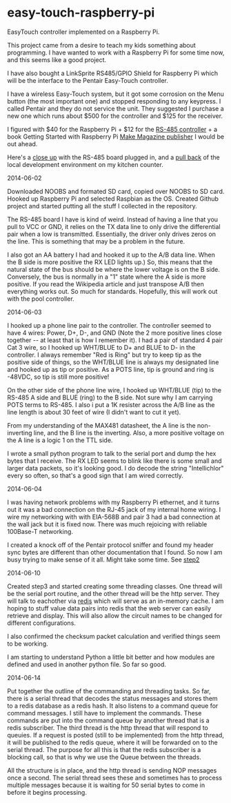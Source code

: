 easy-touch-raspberry-pi
=======================

EasyTouch controller implemented on a Raspberry Pi.

This project came from a desire to teach my kids something about programming.
I have wanted to work with a Raspberry Pi for some time now, and this seems
like a good project.

I have also bought a LinkSprite RS485/GPIO Shield for Raspberry Pi which
will be the interface to the Pentair Easy-Touch controller.

I have a wireless Easy-Touch system, but it got some corrosion on the Menu
button (the most important one) and stopped responding to any keypress. I
called Pentair and they do not service the unit. They suggested I purchase a
new one which runs about $500 for the controller and $125 for the receiver.

I figured with $40 for the Raspberry Pi + $12 for the
[RS-485 controller](https://www.sparkfun.com/products/12826) + a book Getting
Started with Raspberry Pi [Make Magazine publisher](http://www.amazon.com/Getting-Started-Raspberry-Pi-Make/dp/1449344216/ref=sr_1_1?ie=UTF8&qid=1401780695&sr=8-1&keywords=getting+started+with+raspberry+pi)
I would be out ahead.

Here's a [close up](images/pi-close.jpg) with the RS-485 board plugged in,
and a [pull back](images/pi-all.jpg) of the local development environment
on my kitchen counter.

2014-06-02

Downloaded NOOBS and formated SD card, copied over NOOBS to SD card. Hooked
up Raspberry Pi and selected Raspbian as the OS. Created Github project and
started putting all the stuff I collected in the repository.

The RS-485 board I have is kind of weird. Instead of having a line that you
pull to VCC or GND, it relies on the TX data line to only drive the
differential pair when a low is transmitted. Essentially, the driver only
drives zeros on the line. This is something that may be a problem in the
future.

I also got an AA battery I had and hooked it up to the A/B data line. When
the B side is more positive the RX LED lights up.) So, this means that
the natural state of the bus should be where the lower voltage is on the B
side. Conversely, the bus is normally in a "1" state where the A side is
more positive. If you read the Wikipedia article and just transpose
A/B then everything works out. So much for standards.
Hopefully, this will work out with the pool controller.

2014-06-03

I hooked up a phone line pair to the controller. The controller seemed to have
4 wires: Power, D+, D-, and GND (Note the 2 more positive lines close
together -- at least that is how I remember it).  I had a pair of standard
4 pair Cat 3 wire, so I hooked up WHT/BLUE to D+ and BLUE to D- in the
controller. I always remember "Red is Ring" but try to keep tip as the
positive side of things, so the WHT/BLUE line is always my designated line
and hooked up as tip or positive. As a POTS line, tip is ground and ring is
-48VDC, so tip is still more positive!

On the other side of the phone line wire, I hooked up 
WHT/BLUE (tip) to the RS-485 A side and BLUE (ring) to the
B side. Not sure why I am carrying POTS terms to RS-485. I also i
put a 1K resister across the A/B line as the line length is
about 30 feet of wire (I didn't want to cut it yet).

From my understanding of the MAX481 datasheet, the A line is the non-inverting
line, and the B line is the inverting. Also, a more positive voltage on
the A line is a logic 1 on the TTL side.

I wrote a small python program to talk to the serial port and dump the hex
bytes that I receive. The RX LED seems to blink like there is some small
and larger data packets, so it's looking good.  I do decode the string
"Intellichlor" every so often, so that's a good sign that I am wired
correctly.

2014-06-04

I was having network problems with my Raspberry Pi ethernet, and it turns
out it was a bad connection on the RJ-45 jack of my internal home wiring.
I wire my networking with with EIA-568B and pair 3 had a bad connection 
at the wall jack but it is fixed now. There was much rejoicing with
reliable 100Base-T networking.

I created a knock off of the Pentair protocol sniffer and found my header
sync bytes are different than other documentation that I found. So now
I am busy trying to make sense of it all. Might take some time. See
[step2](/src/step2/)

2014-06-10

Created step3 and started creating some threading classes. One thread
will be the serial port routine, and the other thread will be the http
server.  They will talk to eachother via [redis](http://redis.io) which
will serve as an in-memory cache. I am hoping to stuff value data pairs
into redis that the web server can easily retrieve and display. This will
also allow the circuit names to be changed for different configurations.

I also confirmed the checksum packet calculation and verified things seem
to be working.

I am starting to understand Python a little bit better and how modules
are defined and used in another python file. So far so good.

2014-06-14

Put together the outline of the commanding and threading tasks. So far,
there is a serial thread that decodes the status messages and stores
them to a redis database as a redis hash. It also listens to a command
queue for command messages. I still have to implement the commands.
These commands are put into the command queue by another thread that
is a redis subscriber. The third thread is the http thread that will
respond to queuies. If a request is posted (still to be implemented)
from the http thread, it will be published to the redis queue, where
it will be forwarded on to the serial thread.  The purpose for all this
is that the redis subscriber is a blocking call, so that is why we
use the Queue between the threads.

All the structure is in place, and the http thread is sending NOP messages
once a second. The serial thread sees these and sometimes has to process
multiple messages because it is waiting for 50 serial bytes to come in
before it begins processing.


